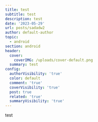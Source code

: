 ```yaml
---
title: test
subtitle: test
description: test
date: '2023-05-29'
url: posts/sadadw2
author: default-author
topic:
  - android
section: android
header:
  cover:
    coverIMG: /uploads/cover-default.png
  summary: test
config:
  authorVisibility: 'true'
  color: default
  comment: 'true'
  coverVisibility: 'true'
  post: true
  related: 'true'
  summaryVisibility: 'true'
---
```

test
